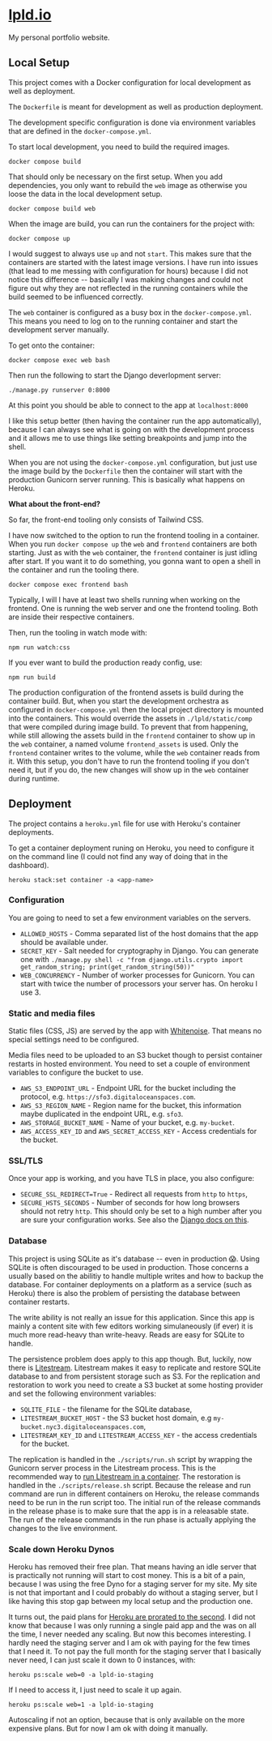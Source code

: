 # [lpld.io](https://www.lpld.io)

My personal portfolio website.

## Local Setup

This project comes with a Docker configuration for local development as well as deployment.

The `Dockerfile` is meant for development as well as production deployment.

The development specific configuration is done via environment variables that are defined in the `docker-compose.yml`.

To start local development, you need to build the required images.

```console
docker compose build
```

That should only be necessary on the first setup.
When you add dependencies, you only want to rebuild the `web` image as otherwise you loose the data in the local development setup.

```console
docker compose build web
```

When the image are build, you can run the containers for the project with:

```console
docker compose up
```

I would suggest to always use `up` and not `start`.
This makes sure that the containers are started with the latest image versions.
I have run into issues (that lead to me messing with configuration for hours) because I did not notice this difference -- basically I was making changes and could not figure out why they are not reflected in the running containers while the build seemed to be influenced correctly.

The `web` container is configured as a busy box in the `docker-compose.yml`.
This means you need to log on to the running container and start the development server manually.

To get onto the container:

```console
docker compose exec web bash
```

Then run the following to start the Django deverlopment server:

```console
./manage.py runserver 0:8000
```

At this point you should be able to connect to the app at `localhost:8000`

I like this setup better (then having the container run the app automatically), because I can always see what is going on with the development process and it allows me to use things like setting breakpoints and jump into the shell.

When you are not using the `docker-compose.yml` configuration, but just use the image build by the `Dockerfile` then the container will start with the production Gunicorn server running.
This is basically what happens on Heroku.


**What about the front-end?**

So far, the front-end tooling only consists of Tailwind CSS.

I have now switched to the option to run the frontend tooling in a container.
When you run `docker compose up` the `web` and `frontend` containers are both starting.
Just as with the `web` container, the `frontend` container is just idling after start.
If you want it to do something, you gonna want to open a shell in the container and run the tooling there.

```console
docker compose exec frontend bash
```

Typically, I will I have at least two shells running when working on the frontend.
One is running the web server and one the frontend tooling.
Both are inside their respective containers.

Then, run the tooling in watch mode with:

```console
npm run watch:css
```

If you ever want to build the production ready config, use:

```console
npm run build
```

The production configuration of the frontend assets is build during the container build.
But, when you start the development orchestra as configured in `docker-compose.yml` then the local project directory is mounted into the containers.
This would override the assets in `./lpld/static/comp` that were compiled during image build.
To prevent that from happening, while still allowing the assets build in the `frontend` container to show up in the `web` container, a named volume `frontend_assets` is used.
Only the `frontend` container writes to the volume, while the `web` container reads from it.
With this setup, you don't have to run the frontend tooling if you don't need it, but if you do, the new changes will show up in the `web` container during runtime.

## Deployment

The project contains a `heroku.yml` file for use with Heroku's container deployments.

To get a container deployment runing on Heroku, you need to configure it on the command line (I could not find any way of doing that in the dashboard).

```console
heroku stack:set container -a <app-name>
```

### Configuration

You are going to need to set a few environment variables on the servers.

* `ALLOWED_HOSTS` - Comma separated list of the host domains that the app should be available under.
* `SECRET_KEY` - Salt needed for cryptography in Django. You can generate one with `./manage.py shell -c "from django.utils.crypto import get_random_string; print(get_random_string(50))"`
* `WEB_CONCURRENCY` - Number of worker processes for Gunicorn. You can start with twice the number of processors your server has. On heroku I use 3.

### Static and media files

Static files (CSS, JS) are served by the app with [Whitenoise](https://github.com/evansd/whitenoise).
That means no special settings need to be configured.

Media files need to be uploaded to an S3 bucket though to persist container restarts in hosted environment.
You need to set a couple of environment variables to configure the bucket to use.

* `AWS_S3_ENDPOINT_URL` - Endpoint URL for the bucket including the protocol, e.g. `https://sfo3.digitaloceanspaces.com`.
* `AWS_S3_REGION_NAME` - Region name for the bucket, this information maybe duplicated in the endpoint URL, e.g. `sfo3`.
* `AWS_STORAGE_BUCKET_NAME` - Name of your bucket, e.g. `my-bucket`.
* `AWS_ACCESS_KEY_ID` and `AWS_SECRET_ACCESS_KEY` - Access credentials for the bucket.

### SSL/TLS

Once your app is working, and you have TLS in place, you also configure:

* `SECURE_SSL_REDIRECT=True` - Redirect all requests from `http` to `https`,
* `SECURE_HSTS_SECONDS` - Number of seconds for how long browsers should not retry `http`. This should only be set to a high number after you are sure your configuration works. See also the [Django docs on this](https://docs.djangoproject.com/en/4.1/ref/middleware/#http-strict-transport-security).

### Database

This project is using SQLite as it's database -- even in production 😱.
Using SQLite is often discouraged to be used in production.
Those concerns a usually based on the abilitiy to handle multiple writes and how to backup the database.
For container deployments on a platform as a service (such as Heroku) there is also the problem of persisting the database between container restarts.

The write ability is not really an issue for this application.
Since this app is mainly a content site with few editors working simulaneously (if ever) it is much more read-heavy than write-heavy.
Reads are easy for SQLite to handle.

The persistence problem does apply to this app though.
But, luckily, now there is [Litestream](https://litestream.io/).
Litestream makes it easy to replicate and restore SQLite database to and from persistent storage such as S3.
For the replication and restoration to work you need to create a S3 bucket at some hosting provider and set the following environment variables:

* `SQLITE_FILE` - the filename for the SQLite database,
* `LITESTREAM_BUCKET_HOST` - the S3 bucket host domain, e.g `my-bucket.nyc3.digitaloceanspaces.com`,
* `LITESTREAM_KEY_ID` and `LITESTREAM_ACCESS_KEY` - the access credentials for the bucket.

The replication is handled in the `./scripts/run.sh` script by wrapping the Gunicorn server process in the Litestream process.
This is the recommended way to [run Litestream in a container](https://litestream.io/guides/docker/).
The restoration is handled in the `./scripts/release.sh` script.
Because the release and run command are run in different containers on Heroku, the release commands need to be run in the run script too.
The initial run of the release commands in the release phase is to make sure that the app is in a releasable state.
The run of the release commands in the run phase is actually applying the changes to the live environment.

### Scale down Heroku Dynos

Heroku has removed their free plan.
That means having an idle server that is practically not running will start to cost money.
This is a bit of a pain, because I was using the free Dyno for a staging server for my site.
My site is not that important and I could probably do without a staging server, but I like having this stop gap between my local setup and the production one.

It turns out, the paid plans for [Heroku are prorated to the second](https://www.heroku.com/pricing).
I did not know that because I was only running a single paid app and the was on all the time, I never needed any scaling.
But now this becomes interesting.
I hardly need the staging server and I am ok with paying for the few times that I need it.
To not pay the full month for the staging server that I basically never need, I can just scale it down to 0 instances, with:

```console
heroku ps:scale web=0 -a lpld-io-staging
```

If I need to access it, I just need to scale it up again.

```console
heroku ps:scale web=1 -a lpld-io-staging
```

Autoscaling if not an option, because that is only available on the more expensive plans.
But for now I am ok with doing it manually.

